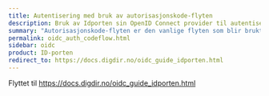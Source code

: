 ```yaml
---
title: Autentisering med bruk av autorisasjonskode-flyten
description: Bruk av Idporten sin OpenID Connect provider til autentisering med autorisasjonskode-flyten
summary: "Autorisasjonskode-flyten er den vanlige flyten som blir brukt i OpenID Connect, og er anbefalt flyt for dei fleste tjenester."
permalink: oidc_auth_codeflow.html
sidebar: oidc
product: ID-porten
redirect_to: https://docs.digdir.no/oidc_guide_idporten.html
---
```


Flyttet til https://docs.digdir.no/oidc_guide_idporten.html
